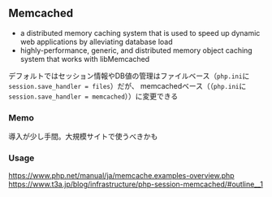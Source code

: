 ## Memcached

- a distributed memory caching system that is used to speed up dynamic web applications by alleviating database load
- highly-performance, generic, and distributed memory object caching system that works with libMemcached

デフォルトではセッション情報やDB値の管理はファイルベース（`php.ini`に`session.save_handler = files`）だが、
memcachedベース（（`php.ini`に`session.save_handler = memcached`））に変更できる

### Memo

導入が少し手間。大規模サイトで使うべきかも

### Usage

https://www.php.net/manual/ja/memcache.examples-overview.php
https://www.t3a.jp/blog/infrastructure/php-session-memcached/#outline__1